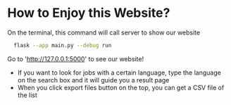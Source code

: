 # How to Enjoy this Website?
On the terminal, this command will call server to show our website
```bash
  flask --app main.py --debug run
```
Go to 'http://127.0.0.1:5000' to see our website!

- If you want to look for jobs with a certain language, type the language on the search box and it will guide you a result page
- When you click export files button on the top, you can get a CSV file of the list
